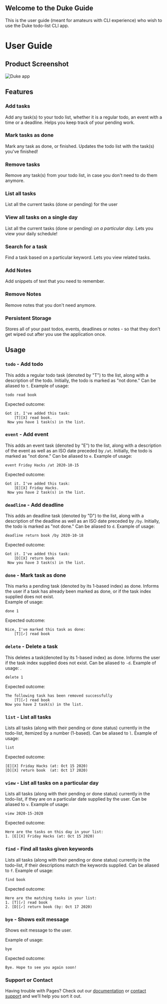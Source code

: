 ## Welcome to the Duke Guide

This is the user guide (meant for amateurs with CLI experience) who wish to use the Duke todo-list CLI app. 

# User Guide

## Product Screenshot
![Duke app](https://github.com/mkeoliya/ip/blob/master/docs/Ui.png)

## Features 

### Add tasks 
Add any task(s) to your todo list, whether it is a regular todo, an event with a time or a deadline. Helps you keep track of your pending work.  

### Mark tasks as done
Mark any task as done, or finished. Updates the todo list with the task(s) you've finished!   

### Remove tasks 
Remove any task(s) from your todo list, in case you don't need to do them anymore. 

### List all tasks 
List all the current tasks (done or pending) for the user

### View all tasks on a single day
List all the current tasks (done or pending) *on a particular day*. Lets you view your daily schedule!

### Search for a task
Find a task based on a particular keyword. Lets you view related tasks.

### Add Notes
Add snippets of text that you need to remember. 

### Remove Notes
Remove notes that you don't need anymore. 

### Persistent Storage
Stores all of your past todos, events, deadlines or notes - so that they don't get wiped out after you use the application once. 

## Usage

### `todo` - Add todo  

This adds a regular todo task (denoted by "T") to the list, along with a description of the todo. Initially, the todo is marked as "not done." Can be aliased to `t`.
Example of usage: 

`todo read book`

Expected outcome:

```
Got it. I've added this task:   
    [T][X] read book.  
 Now you have 1 task(s) in the list.
 ```
 
 ### `event` - Add event  

This adds an event task (denoted by "E") to the list, along with a description of the event as well as an ISO date preceded by `/at`. Initially, the todo is marked as "not done." Can be aliased to `e`.
Example of usage: 

`event Friday Hacks /at 2020-10-15`

Expected outcome:

```
Got it. I've added this task:   
    [E][X] Friday Hacks.  
 Now you have 2 task(s) in the list.
 ```
 
  ### `deadline` - Add deadline  

This adds an deadline task (denoted by "D") to the list, along with a description of the deadline as well as an ISO date preceded by `/by`. Initially, the todo is marked as "not done." Can be aliased to `d`.
Example of usage: 

`deadline return book /by 2020-10-18`

Expected outcome:

```
Got it. I've added this task:   
    [D][X] return book  
 Now you have 3 task(s) in the list.
 ```
 
   ### `done` - Mark task as done  

This marks a pending task (denoted by its 1-based index) as done. Informs the user if a task has already been marked as done, or if the task index supplied does not exist.  
Example of usage: 

`done 1`

Expected outcome:

```
Nice, I've marked this task as done:    
    [T][✓] read book  
 ```
 
  ### `delete` - Delete a task 

This deletes a task(denoted by its 1-based index) as done. Informs the user if the task index supplied does not exist. Can be aliased to `-d`.
Example of usage: .

`delete 1`

Expected outcome:

```
The following task has been removed successfully    
    [T][✓] read book
Now you have 2 task(s) in the list. 
 ```
 
   ### `list` - List all tasks

Lists all tasks (along with their pending or done status) currently in the todo-list, itemized by a number (1-based). Can be aliased to `l`.
Example of usage: 

`list`

Expected outcome:

```
[E][X] Friday Hacks (at: Oct 15 2020) 
[D][X] return book  (at: Oct 17 2020)
 ```
 
  ### `view` - List all tasks on a particular day

Lists all tasks (along with their pending or done status) currently in the todo-list, if they are on a particular date supplied by the user. Can be aliased to `v`.
Example of usage: 

`view 2020-15-2020`

Expected outcome:

```
Here are the tasks on this day in your list:
1. [E][X] Friday Hacks (at: Oct 15 2020) 
 ```
  ### `find` - Find all tasks given keywords

Lists all tasks (along with their pending or done status) currently in the todo-list, if their descriptions match the keywords supplied. Can be aliased to `f`.
Example of usage: 

`find book`

Expected outcome:

```
Here are the matching tasks in your list:
1. [T][✓] read book
2. [D][✓] return book (by: Oct 17 2020)
 ```
 
 ### `bye` - Shows exit message

Shows exit message to the user.

Example of usage: 

`bye`

Expected outcome:

`
Bye. Hope to see you again soon!
 `


### Support or Contact

Having trouble with Pages? Check out our [documentation](https://docs.github.com/categories/github-pages-basics/) or [contact support](https://github.com/contact) and we’ll help you sort it out.
